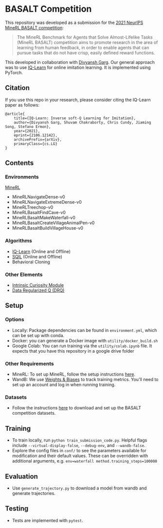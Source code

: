 # BASALT Competition

This repository was developed as a submission for the [2021 NeurIPS MineRL BASALT competition](https://minerl.io/basalt/):

> The MineRL Benchmark for Agents that Solve Almost-Lifelike Tasks (MineRL BASALT) competition aims to promote research in the area of learning from human feedback, in order to enable agents that can pursue tasks that do not have crisp, easily defined reward functions.

This developed in collaboration with [Divyansh Garg](https://github.com/Div99). Our general approach was to use [IQ-Learn](https://arxiv.org/abs/2106.12142) for online imitation learning. It is implemented using PyTorch.

## Citation
If you use this repo in your research, please consider citing the IQ-Learn paper as follows:

```
@article{
    title={IQ-Learn: Inverse soft-Q Learning for Imitation},
    author={Divyansh Garg, Shuvam Chakraborty, Chris Cundy, Jiaming Song, Stefano Ermon},
    year={2021},
    eprint={2106.12142},
    archivePrefix={arXiv},
    primaryClass={cs.LG}
}
```

## Contents
### Environments
[MineRL](https://www.minerl.io)
- MineRLNavigateDense-v0
- MineRLNavigateExtremeDense-v0
- MineRLTreechop-v0
- MineRLBasaltFindCave-v0
- MineRLBasaltMakeWaterfall-v0
- MineRLBasaltCreateVillageAnimalPen-v0
- MineRLBasaltBuildVillageHouse-v0

### Algorithms
- [IQ-Learn](https://arxiv.org/abs/2106.12142) (Online and Offline)
- [SQIL](https://arxiv.org/abs/1905.11108) (Online and Offline)
- Behavioral Cloning

### Other Elements
- [Intrinsic Curiosity Module](https://pathak22.github.io/noreward-rl/)
- [Data Regularized Q (DRQ)](https://sites.google.com/view/data-regularized-q)

## Setup
### Options
- Locally: Package dependencies can be found in `environment.yml`, which can be set up with conda.
- Docker: you can generate a Docker image with `utility/docker_build.sh`
- Google Colab: You can run training via the `utility/colab.ipynb` file. It expects that you have this repository in a google drive folder

### Other Requirements
- MineRL: To set up MineRL, follow the setup instructions [here](https://minerl.readthedocs.io/en/latest/tutorials/index.html).
- WandB: We use [Weights & Biases](https://wandb.ai/) to track training metrics. You'll need to set up an account and log in when running training.

### Datasets
- Follow the instructions [here](https://minerl.readthedocs.io/en/latest/tutorials/data_sampling.html#downloading-the-minerl-dataset-with-minerl-data-download) to download and set up the BASALT competition datasets.

## Training
- To train locally, run `python train_submission_code.py`. Helpful flags include `--virtual-display-false`, `--debug-env`, and `--wandb-false`.
- Explore the config files in `conf/` to see the parameters available for modification and their default values. These can be overridden with additional arguments, e.g. `env=waterfall method.training_steps=100000`

## Evaluation
- Use `generate_trajectory.py` to download a model from wandb and generate trajectories.

## Testing
- Tests are implemented with `pytest`.
